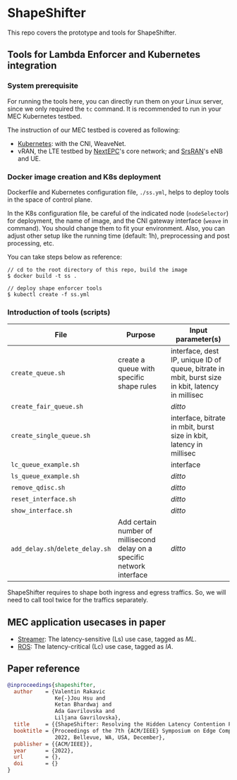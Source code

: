 # ShapeShifter

This repo covers the prototype and tools for ShapeShifter.

## Tools for Lambda Enforcer and Kubernetes integration

### System prerequisite

For running the tools here, you can directly run them on your Linux server, 
since we only required the `tc` command. 
It is recommended to run in your MEC Kubernetes testbed.

The instruction of our MEC testbed is covered as following:
* [Kubernetes](https://github.com/GTkernel/kubernetes-cluster-deployment): with the CNI, WeaveNet.
* vRAN, the LTE testbed by [NextEPC](https://github.com/GTkernel/nextepc)'s core network; 
and [SrsRAN](https://github.com/GTkernel/srsRAN)'s eNB and UE.

### Docker image creation and K8s deployment

Dockerfile and Kubernetes configuration file, `./ss.yml`, helps to deploy tools in
the space of control plane. 

In the K8s configuration file, 
be careful of the indicated node (`nodeSelector`) for deployment, the name of image,
and the CNI gateway interface (`weave` in command).
You should change them to fit your environment.
Also, you can adjust other setup like the running time (default: 1h), 
preprocessing and post processing, etc.


You can take steps below as reference:

```
// cd to the root directory of this repo, build the image
$ docker build -t ss .

// deploy shape enforcer tools
$ kubectl create -f ss.yml
```


### Introduction of tools (scripts) 

|File |  Purpose  |Input parameter(s) |
|-----|-----------|-------------------|
|`create_queue.sh`| create a queue with specific shape rules |interface, dest IP, unique ID of queue, bitrate in mbit, burst size in kbit, latency in millisec|
|`create_fair_queue.sh`||*ditto*|
|`create_single_queue.sh`||interface, bitrate in mbit, burst size in kbit, latency in millisec|
|`lc_queue_example.sh`||interface|
|`ls_queue_example.sh`||*ditto*|
|`remove_qdisc.sh`||*ditto*|
|`reset_interface.sh`||*ditto*|
|`show_interface.sh`||*ditto*|
|`add_delay.sh`/`delete_delay.sh`|Add certain number of millisecond delay on a specific network interface|*ditto*|

ShapeShifter requires to shape both ingress and egress traffics.
So, we will need to call tool twice for the traffics separately.


## MEC application usecases in paper

* [Streamer](https://github.com/GTkernel/streamer): The latency-sensitive (Ls) use case, tagged as *ML*.
* [ROS](https://github.com/GTkernel/ros): The latency-critical (Lc) use case, tagged as *IA*.

## Paper reference

```bib
@inproceedings{shapeshifter,
  author    = {Valentin Rakavic
               Ke{-}Jou Hsu and
               Ketan Bhardwaj and
               Ada Gavrilovska and
               Liljana Gavrilovska},
  title     = {{ShapeShifter: Resolving the Hidden Latency Contention Problem in MEC}},
  booktitle = {Proceedings of the 7th {ACM/IEEE} Symposium on Edge Computing, {SEC}
               2022, Bellevue, WA, USA, December},
  publisher = {{ACM/IEEE}},
  year      = {2022},
  url       = {},
  doi       = {}
}
```

